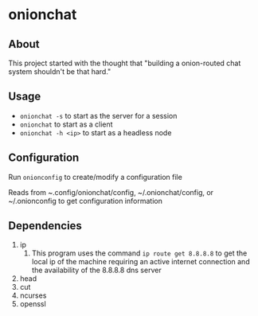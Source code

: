 # onionchat
## About
This project started with the thought that "building a onion-routed chat system shouldn't be that hard."
## Usage
* ```onionchat -s``` to start as the server for a session
* ```onionchat``` to start as a client
* ```onionchat -h <ip>``` to start as a headless node
## Configuration
Run ```onionconfig``` to create/modify a configuration file

Reads from ~.config/onionchat/config, ~/.onionchat/config, or ~/.onionconfig to get configuration information
## Dependencies
1. ip
    1. This program uses the command ```ip route get 8.8.8.8``` to get the local ip of the machine requiring an active internet connection and the availability of the 8.8.8.8 dns server
1. head
1. cut
1. ncurses
1. openssl
